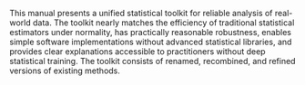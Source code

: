 This manual presents a unified statistical toolkit for reliable analysis of real-world data.
The toolkit
  nearly matches the efficiency of traditional statistical estimators under normality,
  has practically reasonable robustness,
  enables simple software implementations without advanced statistical libraries,
  and provides clear explanations accessible to practitioners without deep statistical training.
The toolkit consists of renamed, recombined, and refined versions of existing methods.